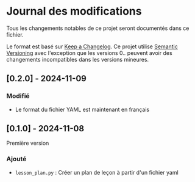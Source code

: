 # Journal des modifications

Tous les changements notables de ce projet seront documentés dans ce fichier.

Le format est basé sur [Keep a Changelog](https://keepachangelog.com/en/1.1.0/).
Ce projet utilise [Semantic Versioning](https://semver.org/spec/v2.0.0.html) avec
l'exception que les versions 0.*.* peuvent avoir des changements incompatibles dans les versions mineures.

## [0.2.0] - 2024-11-09
### Modifié
- Le format du fichier YAML est maintenant en français

## [0.1.0] - 2024-11-08
Première version
### Ajouté
- `lesson_plan.py` : Créer un plan de leçon à partir d'un fichier yaml
